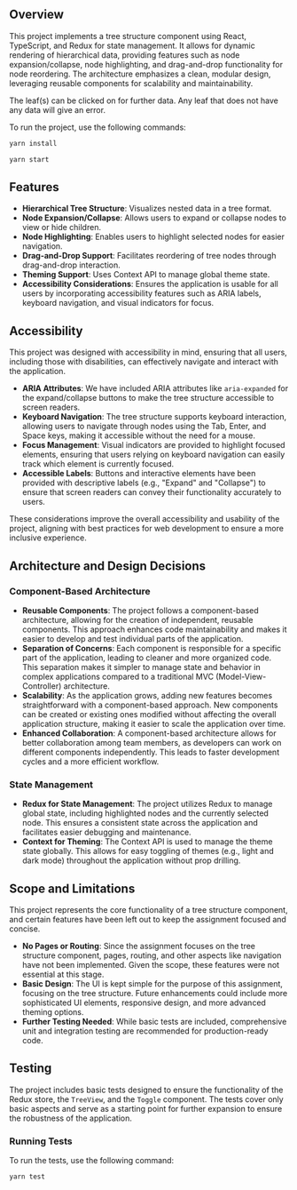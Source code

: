 ## Overview

This project implements a tree structure component using React, TypeScript, and Redux for state management. It allows for dynamic rendering of hierarchical data, providing features such as node expansion/collapse, node highlighting, and drag-and-drop functionality for node reordering. The architecture emphasizes a clean, modular design, leveraging reusable components for scalability and maintainability.

The leaf(s) can be clicked on for further data. Any leaf that does not have any data will give an error.

To run the project, use the following commands:

```bash
yarn install
```
```bash
yarn start
```

## Features

- **Hierarchical Tree Structure**: Visualizes nested data in a tree format.
- **Node Expansion/Collapse**: Allows users to expand or collapse nodes to view or hide children.
- **Node Highlighting**: Enables users to highlight selected nodes for easier navigation.
- **Drag-and-Drop Support**: Facilitates reordering of tree nodes through drag-and-drop interaction.
- **Theming Support**: Uses Context API to manage global theme state.
- **Accessibility Considerations**: Ensures the application is usable for all users by incorporating accessibility features such as ARIA labels, keyboard navigation, and visual indicators for focus.

## Accessibility

This project was designed with accessibility in mind, ensuring that all users, including those with disabilities, can effectively navigate and interact with the application.

- **ARIA Attributes**: We have included ARIA attributes like `aria-expanded` for the expand/collapse buttons to make the tree structure accessible to screen readers.
- **Keyboard Navigation**: The tree structure supports keyboard interaction, allowing users to navigate through nodes using the Tab, Enter, and Space keys, making it accessible without the need for a mouse.
- **Focus Management**: Visual indicators are provided to highlight focused elements, ensuring that users relying on keyboard navigation can easily track which element is currently focused.
- **Accessible Labels**: Buttons and interactive elements have been provided with descriptive labels (e.g., "Expand" and "Collapse") to ensure that screen readers can convey their functionality accurately to users.

These considerations improve the overall accessibility and usability of the project, aligning with best practices for web development to ensure a more inclusive experience.

## Architecture and Design Decisions

### Component-Based Architecture

- **Reusable Components**: The project follows a component-based architecture, allowing for the creation of independent, reusable components. This approach enhances code maintainability and makes it easier to develop and test individual parts of the application.
- **Separation of Concerns**: Each component is responsible for a specific part of the application, leading to cleaner and more organized code. This separation makes it simpler to manage state and behavior in complex applications compared to a traditional MVC (Model-View-Controller) architecture.
- **Scalability**: As the application grows, adding new features becomes straightforward with a component-based approach. New components can be created or existing ones modified without affecting the overall application structure, making it easier to scale the application over time.
- **Enhanced Collaboration**: A component-based architecture allows for better collaboration among team members, as developers can work on different components independently. This leads to faster development cycles and a more efficient workflow.

### State Management

- **Redux for State Management**: The project utilizes Redux to manage global state, including highlighted nodes and the currently selected node. This ensures a consistent state across the application and facilitates easier debugging and maintenance.
- **Context for Theming**: The Context API is used to manage the theme state globally. This allows for easy toggling of themes (e.g., light and dark mode) throughout the application without prop drilling.

## Scope and Limitations

This project represents the core functionality of a tree structure component, and certain features have been left out to keep the assignment focused and concise.

- **No Pages or Routing**: Since the assignment focuses on the tree structure component, pages, routing, and other aspects like navigation have not been implemented. Given the scope, these features were not essential at this stage.
- **Basic Design**: The UI is kept simple for the purpose of this assignment, focusing on the tree structure. Future enhancements could include more sophisticated UI elements, responsive design, and more advanced theming options.
- **Further Testing Needed**: While basic tests are included, comprehensive unit and integration testing are recommended for production-ready code.

## Testing

The project includes basic tests designed to ensure the functionality of the Redux store, the `TreeView`, and the `Toggle` component. The tests cover only basic aspects and serve as a starting point for further expansion to ensure the robustness of the application.

### Running Tests

To run the tests, use the following command:

```bash
yarn test
```
